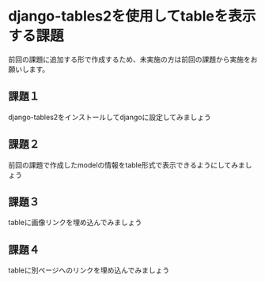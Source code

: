 # django-tables2を使用してtableを表示する課題
前回の課題に追加する形で作成するため、未実施の方は前回の課題から実施をお願いします。

## 課題１
django-tables2をインストールしてdjangoに設定してみましょう
## 課題２
前回の課題で作成したmodelの情報をtable形式で表示できるようにしてみましょう
## 課題３
tableに画像リンクを埋め込んでみましょう
## 課題４
tableに別ページへのリンクを埋め込んでみましょう
